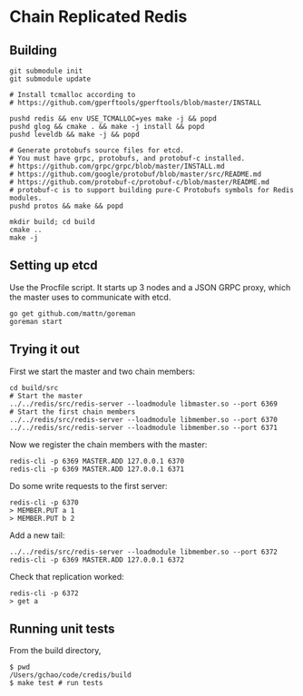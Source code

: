# Chain Replicated Redis

## Building

```
git submodule init
git submodule update

# Install tcmalloc according to
# https://github.com/gperftools/gperftools/blob/master/INSTALL

pushd redis && env USE_TCMALLOC=yes make -j && popd
pushd glog && cmake . && make -j install && popd
pushd leveldb && make -j && popd

# Generate protobufs source files for etcd.
# You must have grpc, protobufs, and protobuf-c installed.
# https://github.com/grpc/grpc/blob/master/INSTALL.md
# https://github.com/google/protobuf/blob/master/src/README.md
# https://github.com/protobuf-c/protobuf-c/blob/master/README.md
# protobuf-c is to support building pure-C Protobufs symbols for Redis modules.
pushd protos && make && popd

mkdir build; cd build
cmake ..
make -j
```

## Setting up etcd
Use the Procfile script. It starts up 3 nodes and a JSON GRPC proxy, which the
master uses to communicate with etcd.
```
go get github.com/mattn/goreman
goreman start
```

## Trying it out

First we start the master and two chain members:

```
cd build/src
# Start the master
../../redis/src/redis-server --loadmodule libmaster.so --port 6369
# Start the first chain members
../../redis/src/redis-server --loadmodule libmember.so --port 6370
../../redis/src/redis-server --loadmodule libmember.so --port 6371
```

Now we register the chain members with the master:

```
redis-cli -p 6369 MASTER.ADD 127.0.0.1 6370
redis-cli -p 6369 MASTER.ADD 127.0.0.1 6371
```

Do some write requests to the first server:

```
redis-cli -p 6370
> MEMBER.PUT a 1
> MEMBER.PUT b 2
```

Add a new tail:

```
../../redis/src/redis-server --loadmodule libmember.so --port 6372
redis-cli -p 6369 MASTER.ADD 127.0.0.1 6372
```

Check that replication worked:

```
redis-cli -p 6372
> get a
```

## Running unit tests
From the build directory,
```
$ pwd
/Users/gchao/code/credis/build
$ make test # run tests
```
